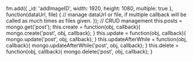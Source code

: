 fm.add({
	_id: 'addImageID',
	width: 1920,
	height: 1080,
	multiple: true
}, function(dataUrl, file) {
	// manage dataUrl or file, if multiple callback will be called as much times as files given.
});
// CRUD management
this.posts = mongo.get('post');
this.create = function(obj, callback){
	mongo.create('post', obj, callback);
}
this.update = function(obj, callback){
	mongo.update('post', obj, callback);
}
this.updateAfterWhile = function(obj, callback){
	mongo.updateAfterWhile('post', obj, callback);
}
this.delete = function(obj, callback){
	mongo.delete('post', obj, callback);
}